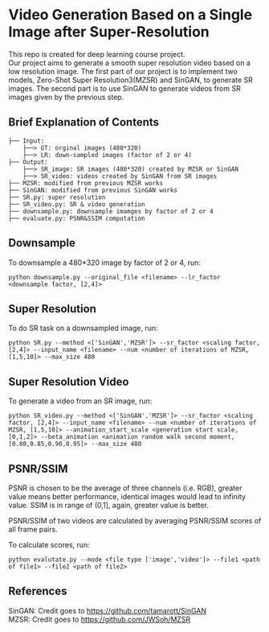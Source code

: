 # Video Generation Based on a Single Image after Super-Resolution
This repo is created for deep learning course project.  
Our project aims to generate a smooth super resolution video based on a low resolution image. The first part of our project is to implement two models, Zero-Shot Super Resolution3(MZSR) and SinGAN, to generate SR images. The second part is to use SinGAN to generate videos from SR images given by the previous step. 

## Brief Explanation of Contents
```
├── Input:
    ├──> GT: orginal images (480*320)
    ├──> LR: down-sampled images (factor of 2 or 4)
├── Output: 
    ├──> SR_image: SR images (480*320) created by MZSR or SinGAN
    ├──> SR_video: videos created by SinGAN from SR images
├── MZSR: modified from previous MZSR works 
├── SinGAN: modified from previous SinGAN works
├── SR.py: super resolution
├── SR_video.py: SR & video generation
├── downsample.py: downsample imamges by factor of 2 or 4
├── evaluate.py: PSNR&SSIM computation
```

## Downsample
To downsample a 480*320 image by factor of 2 or 4, run:
```
python downsample.py --original_file <filename> --lr_factor <downsample factor, [2,4]> 
```

## Super Resolution
To do SR task on a downsampled image, run:
```
python SR.py --method <['SinGAN','MZSR']> --sr_factor <scaling factor, [2,4]> --input_name <filename> --num <number of iterations of MZSR, [1,5,10]> --max_size 480
```

## Super Resolution Video
To generate a video from an SR image, run:
```
python SR_video.py --method <['SinGAN','MZSR']> --sr_factor <scaling factor, [2,4]> --input_name <filename> --num <number of iterations of MZSR, [1,5,10]> --animation_start_scale <generation start scale, [0,1,2]> --beta_animation <animation random walk second moment, [0.80,0.85,0.90,0.95]> --max_size 480
```

## PSNR/SSIM
PSNR is chosen to be the average of three channels (i.e. RGB), greater value means better performance, identical images would lead to infinity value. SSIM is in range of (0,1], again, greater value is better.

PSNR/SSIM of two videos are calculated by averaging PSNR/SSIM scores of all frame pairs.

To calculate scores, run:
```
python evalutate.py --mode <file type ['image','video']> --file1 <path of file1> --file2 <path of file2>
```

## References
SinGAN: Credit goes to https://github.com/tamarott/SinGAN  
MZSR: Credit goes to https://github.com/JWSoh/MZSR
